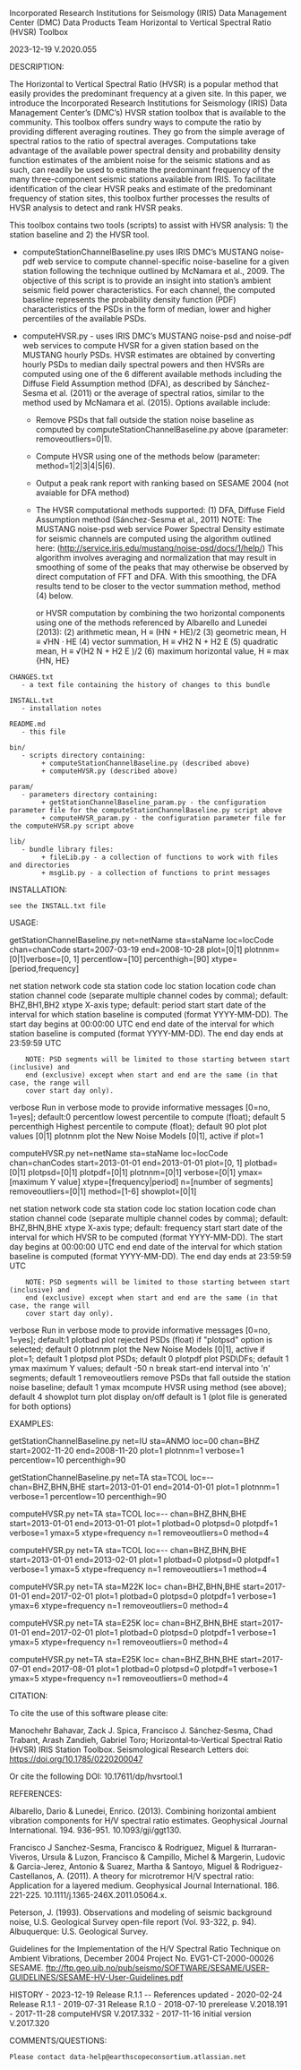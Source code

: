  Incorporated Research Institutions for Seismology (IRIS)
 Data Management Center (DMC)
 Data Products Team
 Horizontal to Vertical Spectral Ratio (HVSR) Toolbox

 2023-12-19
 V.2020.055


 DESCRIPTION:

The Horizontal to Vertical Spectral Ratio (HVSR) is a popular method that easily provides the predominant frequency at 
a given site. In this paper, we introduce the Incorporated Research Institutions for Seismology (IRIS) Data Management 
Center’s (DMC’s) HVSR station toolbox that is available to the community. This toolbox offers sundry ways to compute the 
ratio by providing different averaging routines. They go from the simple average of spectral ratios to the ratio of
 spectral averages. Computations take advantage of the available power spectral density and probability density function 
 estimates of the ambient noise for the seismic stations and as such, can readily be used to estimate the predominant 
 frequency of the many three-component seismic stations available from IRIS. To facilitate identification of the clear 
 HVSR peaks and estimate of the predominant frequency of station sites, this toolbox further processes the results of 
 HVSR analysis to detect and rank HVSR peaks.

This toolbox contains two tools (scripts) to assist with HVSR analysis: 1) the station baseline and 2) the HVSR tool.

   - computeStationChannelBaseline.py uses IRIS DMC’s MUSTANG noise-pdf web service to compute channel-specific 
     noise-baseline for a given station following the technique outlined by McNamara et al., 2009. The objective of this 
     script is to provide an insight into station’s ambient seismic field power characteristics. For each channel, the 
     computed baseline represents the probability density function (PDF) characteristics of the PSDs in the form of 
     median, lower and higher percentiles of the available PSDs. 
     
   - computeHVSR.py - uses IRIS DMC’s MUSTANG noise-psd and noise-pdf web services to compute HVSR for a given station 
     based on the MUSTANG hourly PSDs. HVSR estimates are obtained by converting hourly PSDs to median daily spectral 
     powers and then HVSRs are computed using one of the 6 different available methods including the Diffuse Field 
     Assumption method (DFA), as described by Sánchez-Sesma et al. (2011) or the average of spectral ratios, similar 
     to the method used by McNamara et al. (2015). Options available include:
        - Remove PSDs that fall outside the station noise baseline as computed by computeStationChannelBaseline.py 
          above (parameter: removeoutliers=0|1).
        - Compute HVSR using one of the methods below (parameter: method=1|2|3|4|5|6).
        - Output a peak rank report with ranking based on SESAME 2004 (not avaiable for DFA method)
        - The HVSR computational methods supported:
             (1) DFA, Diffuse Field Assumption method (Sánchez-Sesma et al., 2011)
                 NOTE: The MUSTANG noise-psd web service Power Spectral Density estimate for seismic channels are 
                       computed using the algorithm outlined here: 
                       (http://service.iris.edu/mustang/noise-psd/docs/1/help/)
                       This algorithm involves averaging and normalization that may result in smoothing of some of the 
                       peaks that may otherwise be observed by direct computation of FFT and DFA. With this smoothing, 
                       the DFA results tend to be closer to the vector summation method, method (4) below.

             or HVSR computation by combining the two horizontal components using one of the methods referenced by 
             Albarello and Lunedei (2013):
             (2) arithmetic mean, H ≡ (HN + HE)/2
             (3) geometric mean, H ≡ √HN · HE
             (4) vector summation, H ≡ √H2 N + H2 E 
             (5) quadratic mean, H ≡ √(H2 N + H2 E )/2
             (6) maximum horizontal value, H ≡ max {HN, HE}

    CHANGES.txt
       - a text file containing the history of changes to this bundle

    INSTALL.txt
       - installation notes

    README.md
       - this file

    bin/
       - scripts directory containing:
            + computeStationChannelBaseline.py (described above)
            + computeHVSR.py (described above)
   
    param/
       - parameters directory containing:
            + getStationChannelBaseline_param.py - the configuration parameter file for the computeStationChannelBaseline.py script above
            + computeHVSR_param.py - the configuration parameter file for the computeHVSR.py script above

    lib/
       - bundle library files:
            + fileLib.py - a collection of functions to work with files and directories
            + msgLib.py - a collection of functions to print messages

 INSTALLATION:

    see the INSTALL.txt file


USAGE:
   
getStationChannelBaseline.py net=netName sta=staName loc=locCode chan=chanCode
	start=2007-03-19 end=2008-10-28 plot=[0|1] plotnnm=[0|1]verbose=[0, 1] percentlow=[10] 
	percenthigh=[90] xtype=[period,frequency]

net		station network code
sta		station code
loc		station location code
chan		station channel code (separate multiple channel codes by comma); 
		default: BHZ,BH1,BH2
xtype		X-axis  type; default: period
start		start date of the interval for which station baseline is computed (format YYYY-MM-DD).
		The start day begins at 00:00:00 UTC
end		end date of the interval for which station baseline is computed (format YYYY-MM-DD).
		The end day ends at 23:59:59 UTC

		NOTE: PSD segments will be limited to those starting between start (inclusive) and 
		end (exclusive) except when start and end are the same (in that case, the range will 
		cover start day only).

verbose		Run in verbose mode to provide informative messages [0=no, 1=yes];
		default:0
percentlow	lowest percentile to compute (float); default 5
percenthigh	Highest percentile to compute (float); default 90
plot		plot values [0|1]
plotnnm		plot the New Noise Models [0|1], active if plot=1


computeHVSR.py net=netName sta=staName loc=locCode chan=chanCodes start=2013-01-01 end=2013-01-01
plot=[0, 1] plotbad=[0|1] plotpsd=[0|1] plotpdf=[0|1] plotnnm=[0|1] verbose=[0|1] ymax=[maximum Y value]
xtype=[frequency|period] n=[number of segments] removeoutliers=[0|1] method=[1-6] showplot=[0|1]

net		station network code
sta		station code
loc		station location code
chan	station channel code (separate multiple channel codes by comma); 
		default: BHZ,BHN,BHE
xtype	X-axis  type; default: frequency
start	start date of the interval for which HVSR to be computed (format YYYY-MM-DD).
		The start day begins at 00:00:00 UTC
end		end date of the interval for which station baseline is computed (format YYYY-MM-DD).
		The end day ends at 23:59:59 UTC

		NOTE: PSD segments will be limited to those starting between start (inclusive) and 
		end (exclusive) except when start and end are the same (in that case, the range will 
		cover start day only).

verbose		Run in verbose mode to provide informative messages [0=no, 1=yes];
		    default:1
plotbad		plot rejected PSDs (float) if "plotpsd" option is selected; default 0
plotnnm		plot the New Noise Models [0|1], active if plot=1; default 1
plotpsd		plot PSDs; default 0
plotpdf		plot PSD\DFs; default 1
ymax		maximum Y values; default -50
n		    break start-end interval into 'n' segments; default 1
removeoutliers	remove PSDs that fall outside the station noise baseline; default 1
ymax		mcompute HVSR using method (see above); default 4
showplot	turn plot display on/off default is 1 (plot file is generated for both options)



EXAMPLES:

getStationChannelBaseline.py net=IU sta=ANMO loc=00 chan=BHZ start=2002-11-20 end=2008-11-20 plot=1 plotnnm=1 verbose=1 percentlow=10 percenthigh=90

getStationChannelBaseline.py net=TA sta=TCOL loc=-- chan=BHZ,BHN,BHE start=2013-01-01 end=2014-01-01 plot=1 plotnnm=1 verbose=1 percentlow=10 percenthigh=90

computeHVSR.py net=TA sta=TCOL loc=-- chan=BHZ,BHN,BHE start=2013-01-01 end=2013-01-01 plot=1 plotbad=0 plotpsd=0 plotpdf=1 verbose=1 ymax=5 xtype=frequency n=1 removeoutliers=0 method=4

computeHVSR.py net=TA sta=TCOL loc=-- chan=BHZ,BHN,BHE start=2013-01-01 end=2013-02-01 plot=1 plotbad=0 plotpsd=0 plotpdf=1 verbose=1 ymax=5 xtype=frequency n=1 removeoutliers=1 method=4

computeHVSR.py net=TA sta=M22K loc= chan=BHZ,BHN,BHE start=2017-01-01 end=2017-02-01 plot=1 plotbad=0 plotpsd=0 plotpdf=1 verbose=1 ymax=6 xtype=frequency n=1 removeoutliers=0 method=4

computeHVSR.py net=TA sta=E25K loc= chan=BHZ,BHN,BHE start=2017-01-01 end=2017-02-01 plot=1 plotbad=0 plotpsd=0 plotpdf=1 verbose=1 ymax=5 xtype=frequency n=1 removeoutliers=0 method=4

computeHVSR.py net=TA sta=E25K loc= chan=BHZ,BHN,BHE start=2017-07-01 end=2017-08-01 plot=1 plotbad=0 plotpsd=0 plotpdf=1 verbose=1 ymax=5 xtype=frequency n=1 removeoutliers=0 method=4


CITATION:

To cite the use of this software please cite:

Manochehr Bahavar, Zack J. Spica, Francisco J. Sánchez‐Sesma, Chad Trabant, Arash Zandieh, Gabriel Toro; Horizontal‐to‐Vertical Spectral Ratio (HVSR) IRIS Station Toolbox. Seismological Research Letters doi: https://doi.org/10.1785/0220200047

Or cite the following DOI:
    10.17611/dp/hvsrtool.1

REFERENCES:

Albarello, Dario & Lunedei, Enrico. (2013). Combining horizontal ambient vibration components for H/V 
	spectral ratio estimates. Geophysical Journal International. 194. 936-951. 10.1093/gji/ggt130.

Francisco J Sanchez-Sesma, Francisco & Rodriguez, Miguel & Iturraran-Viveros, Ursula & Luzon, Francisco & Campillo, Michel & Margerin, Ludovic & Garcia-Jerez, Antonio & Suarez, Martha & Santoyo, Miguel & Rodriguez-Castellanos, A. (2011). A theory for microtremor H/V spectral ratio: Application for a layered medium. Geophysical Journal International. 186. 221-225. 10.1111/j.1365-246X.2011.05064.x.

Peterson, J. (1993). Observations and modeling of seismic background noise, U.S. Geological Survey
	open-file report (Vol. 93-322, p. 94). Albuquerque: U.S. Geological Survey.

Guidelines for the Implementation of the H/V Spectral Ratio Technique on Ambient Vibrations, December
	2004  Project No. EVG1-CT-2000-00026 SESAME.
		ftp://ftp.geo.uib.no/pub/seismo/SOFTWARE/SESAME/USER-GUIDELINES/SESAME-HV-User-Guidelines.pdf



 HISTORY
    - 2023-12-19 Release R.1.1 -- References updated
    - 2020-02-24 Release R.1.1
    - 2019-07-31 Release R.1.0
    - 2018-07-10 prerelease V.2018.191
    - 2017-11-28 computeHVSR V.2017.332
    - 2017-11-16 initial version V.2017.320

 COMMENTS/QUESTIONS:

    Please contact data-help@earthscopeconsortium.atlassian.net

